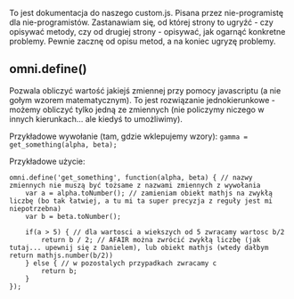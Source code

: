 To jest dokumentacja do naszego custom.js.  Pisana przez nie-programistę dla nie-programistów. Zastanawiam się, od której strony to ugryźć - czy opisywać metody, czy od drugiej strony - opisywać, jak ogarnąć konkretne problemy. Pewnie zacznę od opisu metod, a na koniec ugryzę problemy.

## omni.define()

Pozwala obliczyć wartość jakiejś zmiennej przy pomocy javascriptu (a nie gołym wzorem matematycznym). To jest rozwiązanie jednokierunkowe - możemy obliczyć tylko jedną ze zmiennych (nie policzymy niczego w innych kierunkach... ale kiedyś to umożliwimy).

Przykładowe wywołanie (tam, gdzie wklepujemy wzory): ```gamma = get_something(alpha, beta);```

Przykładowe użycie:

```
omni.define('get_something', function(alpha, beta) { // nazwy zmiennych nie muszą być tożsame z nazwami zmiennych z wywołania
	var a = alpha.toNumber(); // zamieniam obiekt mathjs na zwykłą liczbę (bo tak łatwiej, a tu mi ta super precyzja z reguły jest mi niepotrzebna)
	var b = beta.toNumber();
	
	if(a > 5) { // dla wartosci a wiekszych od 5 zwracamy wartosc b/2
		return b / 2; // AFAIR można zwrócić zwykłą liczbę (jak tutaj... upewnij się z Danielem), lub obiekt mathjs (wtedy dałbym return mathjs.number(b/2))
	} else { // w pozostalych przypadkach zwracamy c
		return b;
	}
});
```
